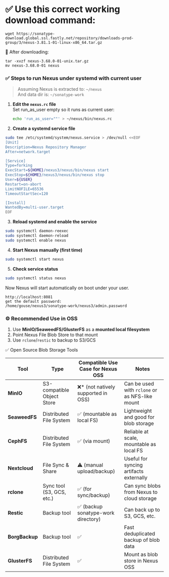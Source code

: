 # ✅ Use this correct working download command:
```
wget https://sonatype-download.global.ssl.fastly.net/repository/downloads-prod-group/3/nexus-3.81.1-01-linux-x86_64.tar.gz
```

🔄 After downloading:
```
tar -xvzf nexus-3.68.0-01-unix.tar.gz
mv nexus-3.68.0-01 nexus
```
### ✅ Steps to run Nexus under systemd with current user

> Assuming Nexus is extracted to: `~/nexus`  
> And data dir is: `~/sonatype-work`

1. **Edit the `nexus.rc` file**  
    Set run_as_user empty so it runs as current user:
    
    ```bash
    echo 'run_as_user=""' > ~/nexus/bin/nexus.rc
    ```

2. **Create a systemd service file**

```bash
sudo tee /etc/systemd/system/nexus.service > /dev/null <<EOF
[Unit]
Description=Nexus Repository Manager
After=network.target

[Service]
Type=forking
ExecStart=${HOME}/nexus3/nexus/bin/nexus start
ExecStop=${HOME}/nexus3/nexus/bin/nexus stop
User=${USER}
Restart=on-abort
LimitNOFILE=65536
TimeoutStartSec=120

[Install]
WantedBy=multi-user.target
EOF
```

3. **Reload systemd and enable the service**

```bash
sudo systemctl daemon-reexec
sudo systemctl daemon-reload
sudo systemctl enable nexus
```

4. **Start Nexus manually (first time)**

```bash
sudo systemctl start nexus
```

5. **Check service status**

```bash
sudo systemctl status nexus
```

Now Nexus will start automatically on boot under your user.

```
http://localhost:8081
get the default password: 
/home/gouse/nexus3/sonatype-work/nexus3/admin.password
```


### ⚙️ Recommended Use in OSS

1. Use **MinIO/SeaweedFS/GlusterFS** as a **mounted local filesystem**
2. Point Nexus File Blob Store to that mount
3. Use `rclone`/`restic` to backup to S3/GCS

✅ Open Source Blob Storage Tools

| Tool           | Type                       | Compatible Use Case for Nexus OSS  | Notes                                          |
| -------------- | -------------------------- | ---------------------------------- | ---------------------------------------------- |
| **MinIO**      | S3-compatible Object Store | ❌* (not natively supported in OSS) | Can be used with `rclone` or as NFS-like mount |
| **SeaweedFS**  | Distributed File System    | ✅ (mountable as local FS)          | Lightweight and good for blob storage          |
| **CephFS**     | Distributed File System    | ✅ (via mount)                      | Reliable at scale, mountable as local FS       |
| **Nextcloud**  | File Sync & Share          | ⚠️ (manual upload/backup)          | Useful for syncing artifacts externally        |
| **rclone**     | Sync tool (S3, GCS, etc.)  | ✅ (for sync/backup)                | Can sync blobs from Nexus to cloud storage     |
| **Restic**     | Backup tool                | ✅ (backup sonatype-work directory) | Can back up to S3, GCS, etc.                   |
| **BorgBackup** | Backup tool                | ✅                                  | Fast deduplicated backup of blob data          |
| **GlusterFS**  | Distributed File System    | ✅                                  | Mount as blob store in Nexus OSS               |
